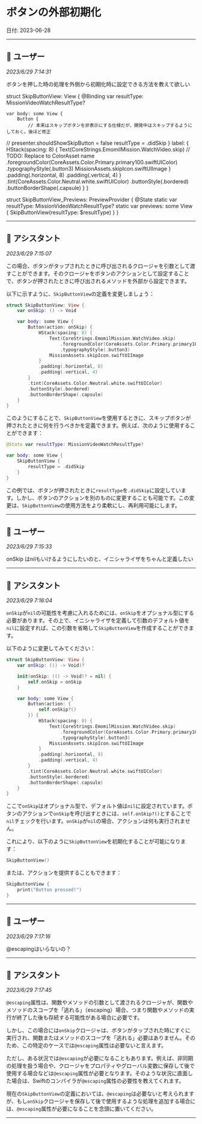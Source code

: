 # ボタンの外部初期化

日付: 2023-06-28

---

## 👤 ユーザー
*2023/6/29 7:14:31*

ボタンを押した時の処理を外側から初期化時に設定できる方法を教えて欲しい

struct SkipButtonView: View {
    @Binding var resultType: MissionVideoWatchResultType?

    var body: some View {
        Button {
            // 本来はスキップボタンを非表示にする仕様だが、開発中はスキップするようにしておく。後ほど修正
//            presenter.shouldShowSkipButton = false
            resultType = .didSkip
        } label: {
            HStack(spacing: 8) {
                Text(CoreStrings.EmomilMission.WatchVideo.skip)
                    // TODO: Replace to ColorAsset name
                    .foregroundColor(CoreAssets.Color.Primary.primary100.swiftUIColor)
                    .typographyStyle(.button3)
                MissionAssets.skipIcon.swiftUIImage
            }
            .padding(.horizontal, 8)
            .padding(.vertical, 4)
        }
        .tint(CoreAssets.Color.Neutral.white.swiftUIColor)
        .buttonStyle(.bordered)
        .buttonBorderShape(.capsule)
    }
}

struct SkipButtonView\_Previews: PreviewProvider {
    @State static var resultType: MissionVideoWatchResultType?
    static var previews: some View {
        SkipButtonView(resultType: $resultType)
    }
}

---

## 🤖 アシスタント
*2023/6/29 7:15:07*

この場合、ボタンがタップされたときに呼び出されるクロージャを引数として渡すことができます。そのクロージャをボタンのアクションとして設定することで、ボタンが押されたときに呼び出されるメソッドを外部から設定できます。

以下に示すように、`SkipButtonView`の定義を変更しましょう：

```swift
struct SkipButtonView: View {
    var onSkip: () -> Void

    var body: some View {
        Button(action: onSkip) {
            HStack(spacing: 8) {
                Text(CoreStrings.EmomilMission.WatchVideo.skip)
                    .foregroundColor(CoreAssets.Color.Primary.primary100.swiftUIColor)
                    .typographyStyle(.button3)
                MissionAssets.skipIcon.swiftUIImage
            }
            .padding(.horizontal, 8)
            .padding(.vertical, 4)
        }
        .tint(CoreAssets.Color.Neutral.white.swiftUIColor)
        .buttonStyle(.bordered)
        .buttonBorderShape(.capsule)
    }
}
```

このようにすることで、`SkipButtonView`を使用するときに、スキップボタンが押されたときに何を行うべきかを定義できます。例えば、次のように使用することができます：

```swift
@State var resultType: MissionVideoWatchResultType?

var body: some View {
    SkipButtonView {
        resultType = .didSkip
    }
}
```

この例では、ボタンが押されたときに`resultType`を`.didSkip`に設定しています。しかし、ボタンのアクションを別のものに変更することも可能です。この変更は、`SkipButtonView`の使用方法をより柔軟にし、再利用可能にします。

---

## 👤 ユーザー
*2023/6/29 7:15:33*

onSkip はnilもいけるようにしたいのと、イニシャライザをちゃんと定義したい

---

## 🤖 アシスタント
*2023/6/29 7:16:04*

`onSkip`が`nil`の可能性を考慮に入れるためには、`onSkip`をオプショナル型にする必要があります。その上で、イニシャライザを定義して引数のデフォルト値を`nil`に設定すれば、この引数を省略して`SkipButtonView`を作成することができます。

以下のように変更してみてください：

```swift
struct SkipButtonView: View {
    var onSkip: (() -> Void)?

    init(onSkip: (() -> Void)? = nil) {
        self.onSkip = onSkip
    }

    var body: some View {
        Button(action: {
            self.onSkip?()
        }) {
            HStack(spacing: 8) {
                Text(CoreStrings.EmomilMission.WatchVideo.skip)
                    .foregroundColor(CoreAssets.Color.Primary.primary100.swiftUIColor)
                    .typographyStyle(.button3)
                MissionAssets.skipIcon.swiftUIImage
            }
            .padding(.horizontal, 8)
            .padding(.vertical, 4)
        }
        .tint(CoreAssets.Color.Neutral.white.swiftUIColor)
        .buttonStyle(.bordered)
        .buttonBorderShape(.capsule)
    }
}
```

ここで`onSkip`はオプショナル型で、デフォルト値は`nil`に設定されています。ボタンのアクションで`onSkip`を呼び出すときには、`self.onSkip?()`とすることで`nil`チェックを行います。`onSkip`が`nil`の場合、アクションは何も実行されません。

これにより、以下のように`SkipButtonView`を初期化することが可能になります：

```swift
SkipButtonView()
```

または、アクションを提供することもできます：

```swift
SkipButtonView {
    print("Button pressed!")
}
```

---

## 👤 ユーザー
*2023/6/29 7:17:16*

@escapingはいらないの？

---

## 🤖 アシスタント
*2023/6/29 7:17:45*

`@escaping`属性は、関数やメソッドの引数として渡されるクロージャが、関数やメソッドのスコープを「逃れる」（escaping）場合、つまり関数やメソッドの実行が終了した後も存続する可能性がある場合に必要です。 

しかし、この場合には`onSkip`クロージャは、ボタンがタップされた時にすぐに実行され、関数またはメソッドのスコープを「逃れる」必要はありません。そのため、この特定のケースでは`@escaping`属性は必要ないと言えます。

ただし、ある状況では`@escaping`が必要になることもあります。例えば、非同期の処理を扱う場合や、クロージャをプロパティやグローバル変数に保存して後で使用する場合などは`@escaping`属性が必要となります。そのような状況に直面した場合は、Swiftのコンパイラが`@escaping`属性の必要性を教えてくれます。

現在の`SkipButtonView`の定義においては、`@escaping`は必要ないと考えられますが、もし`onSkip`クロージャを保存して後で使用するような処理を追加する場合には、`@escaping`属性が必要になることを念頭に置いてください。

---
